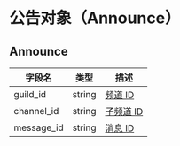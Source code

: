 # 公告对象（Announce） <Badge text="v2.2.0" />

## Announce

| 字段名       | 类型   | 描述                      |
| ------------ | ------ | ------------------------- |
| guild_id     | string | [频道 ID](./guild.md)     |
| channel_id   | string | [子频道 ID](./channel.md) |
| message_id | string | [消息 ID](./message.md)   |
